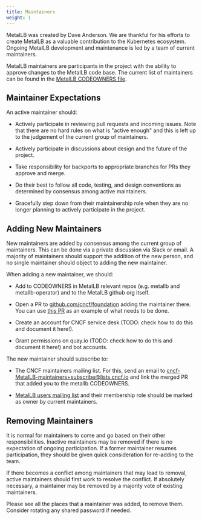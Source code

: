 ```yaml
---
title: Maintainers
weight: 1
---
```


MetalLB was created by Dave Anderson. We are thankful for his efforts to
create MetalLB as a valuable contribution to the Kubernetes ecosystem. Ongoing
MetalLB development and maintenance is led by a team of current maintainers.

MetalLB maintainers are participants in the project with the ability to approve
changes to the MetalLB code base. The current list of maintainers can be found
in the [MetalLB CODEOWNERS
file](https://github.com/metallb/metallb/blob/v0.13.12/CODEOWNERS).

## Maintainer Expectations

An active maintainer should:

* Actively participate in reviewing pull requests and incoming issues. Note
  that there are no hard rules on what is "active enough" and this is left up
  to the judgement of the current group of maintainers.

* Actively participate in discussions about design and the future of the
  project.

* Take responsibility for backports to appropriate branches for PRs they approve
  and merge.

* Do their best to follow all code, testing, and design conventions as
  determined by consensus among active maintainers.

* Gracefully step down from their maintainership role when they are no longer
  planning to actively participate in the project.

## Adding New Maintainers

New maintainers are added by consensus among the current group of maintainers.
This can be done via a private discussion via Slack or email. A majority of
maintainers should support the addition of the new person, and no single
maintainer should object to adding the new maintainer.

When adding a new maintainer, we should:

* Add to CODEOWNERS in MetalLB relevant repos (e.g. metallb and metallb-operator)
  and to the MetalLB github org itself.

* Open a PR to [github.com/cncf/foundation](https://github.com/cncf/foundation/)
  adding the maintainer there. You can use [this PR](https://github.com/cncf/foundation/pull/258/files)
  as an example of what needs to be done.

* Create an account for CNCF service desk (TODO: check how to do this and
  document it here!).

* Grant permissions on quay.io (TODO: check how to do this and document it
  here!) and bot accounts.

The new maintainer should subscribe to:

- The CNCF maintainers mailing list. For this, send an email to cncf-MetalLB-maintainers+subscribe@lists.cncf.io and
  link the merged PR that added you to the metallb CODEOWNERS.

- [MetalLB users mailing list](https://groups.google.com/g/metallb-users) and
  their membership role should be marked as owner by current maintainers.

## Removing Maintainers

It is normal for maintainers to come and go based on their other
responsibilities. Inactive maintainers may be removed if there is no
expectation of ongoing participation. If a former maintainer resumes
participation, they should be given quick consideration for re-adding to the
team.

If there becomes a conflict among maintainers that may lead to removal, active
maintainers should first work to resolve the conflict. If absolutely
necessary, a maintainer may be removed by a majority vote of existing
maintainers.

Please see all the places that a maintainer was added, to remove them. Consider
rotating any shared password if needed.

